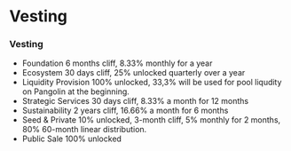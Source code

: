 # Vesting

### Vesting

* Foundation 6 months cliff, 8.33% monthly for a year
* Ecosystem 30 days cliff, 25% unlocked quarterly over a year
* Liquidity Provision 100% unlocked, 33,3% will be used for pool liqudity on Pangolin at the beginning.
* Strategic Services 30 days cliff, 8.33% a month for 12 months
* Sustainability 2 years cliff, 16.66% a month for 6 months
* Seed & Private 10% unlocked, 3-month cliff, 5% monthly for 2 months, 80% 60-month linear distribution.
* Public Sale 100% unlocked

